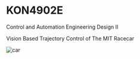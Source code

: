 # KON4902E
Control and Automation Engineering Design II

Vision Based Trajectory Control of The MIT Racecar

![car](https://user-images.githubusercontent.com/28154541/118905750-01334d80-b925-11eb-952d-5a9dbff1ad6c.jpeg)

